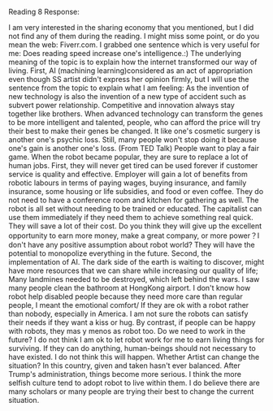 Reading 8 Response:

 I am very interested in the sharing economy that you mentioned, but I did not find any of them during the reading. I might miss some point, or do you mean the web: Fiverr.com. I grabbed one sentence which is very useful for me: Does reading speed increase one's intelligence.:)
The underlying meaning of the topic is to explain how the internet transformed our way of living.
First, AI (machining learning)considered as an act of appropriation even though SS artist didn't express her opinion firmly, but I will use the sentence from the topic to explain what I am feeling: As the invention of new technology is also the invention of a new type of accident such as subvert power relationship.
Competitive and innovation always stay together like brothers. When advanced technology can transform the genes to be more intelligent and talented, people,  who can afford the price will try their best to make their genes be changed. It like one's cosmetic surgery is another one's psychic loss. Still, many people won't stop doing it because one's gain is another one's loss. (From TED Talk) People want to play a fair game.
When the robot became popular, they are sure to replace a lot of human jobs. First, they will never get tired can be used forever if customer service is quality and effective. Employer will gain a lot of benefits from robotic labours in terms of paying wages, buying insurance, and family insurance, some housing or life subsidies, and food or even coffee. They do not need to have a conference room and kitchen for gathering as well. The robot is all set without needing to be trained or educated. The capitalist can use them immediately if they need them to achieve something real quick. They will save a lot of their cost. Do you think they will give up the excellent opportunity to earn more money, make a great company, or more power？I don't have any positive assumption about robot world?
They will have the potential to monopolize everything in the future.
Second, the implementation of AI. The dark side of the earth is waiting to discover, might have more resources that we can share while increasing our quality of life; Many landmines needed to be destroyed, which left behind the wars. I saw many people clean the bathroom at HongKong airport. I don't know how robot help disabled people because they need more care than regular people, I meant the emotional comfort/ If they are ok with a robot rather than nobody, especially in America. I am not sure the robots can satisfy their needs if they want a kiss or hug. By contrast, if people can be happy with robots, they mas y menos as robot too.
Do we need to work in the future? I do not think I am ok to let robot work for me to earn living things for surviving. If they can do anything, human-beings should not necessary to have existed. I do not think this will happen.
Whether Artist can change the situation? In this country, given and taken hasn't ever balanced. After Trump's administration, things become more serious. I think the more selfish culture tend to adopt robot to live within them. I do believe there are many scholars or many people are trying their best to change the current situation.
